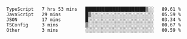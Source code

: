 <!--START_SECTION:waka-->

```text
TypeScript   7 hrs 53 mins   ██████████████████████▒░░   89.61 %
JavaScript   29 mins         █▒░░░░░░░░░░░░░░░░░░░░░░░   05.59 %
JSON         17 mins         █░░░░░░░░░░░░░░░░░░░░░░░░   03.34 %
TSConfig     3 mins          ▒░░░░░░░░░░░░░░░░░░░░░░░░   00.67 %
Other        3 mins          ░░░░░░░░░░░░░░░░░░░░░░░░░   00.59 %
```

<!--END_SECTION:waka-->


<!--
**Leorio21/Leorio21** is a ✨ _special_ ✨ repository because its `README.md` (this file) appears on your GitHub profile.

Here are some ideas to get you started:

- 🔭 I’m currently working on ...
- 🌱 I’m currently learning ...
- 👯 I’m looking to collaborate on ...
- 🤔 I’m looking for help with ...
- 💬 Ask me about ...
- 📫 How to reach me: ...
- 😄 Pronouns: ...
- ⚡ Fun fact: ...
-->
